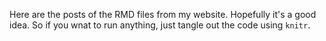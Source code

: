 Here are the posts of the RMD files from my website.  Hopefully it's a good idea.  So if you wnat to run anything, just tangle out the code using `knitr`.